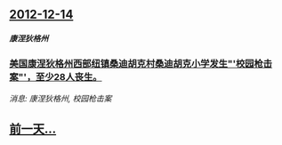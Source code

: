 ## [2012-12-14](/news/2012/12/14/index.md)

##### 康涅狄格州
### [美国康涅狄格州西部纽镇桑迪胡克村桑迪胡克小学发生"'校园枪击案"'，至少28人丧生。](/news/2012/12/14/美国康涅狄格州西部纽镇桑迪胡克村桑迪胡克小学发生-校园枪击案-至少28人丧生.md)
_消息: 康涅狄格州, 校园枪击案_

## [前一天...](/news/2012/12/13/index.md)

